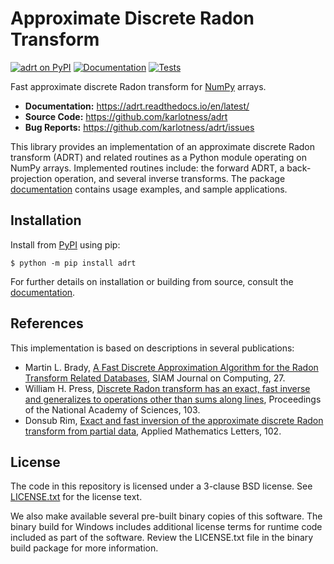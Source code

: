 # Approximate Discrete Radon Transform

[![adrt on PyPI](https://img.shields.io/pypi/v/adrt)][pypi]
[![Documentation](https://readthedocs.org/projects/adrt/badge/?version=latest)][docs]
[![Tests](https://github.com/karlotness/adrt/workflows/Tests/badge.svg)][tests]

Fast approximate discrete Radon transform for
[NumPy](https://numpy.org/) arrays.

- **Documentation:** https://adrt.readthedocs.io/en/latest/
- **Source Code:** https://github.com/karlotness/adrt
- **Bug Reports:** https://github.com/karlotness/adrt/issues

This library provides an implementation of an approximate discrete
Radon transform (ADRT) and related routines as a Python module
operating on NumPy arrays. Implemented routines include: the forward
ADRT, a back-projection operation, and several inverse transforms. The
package [documentation][docs] contains usage examples, and sample
applications.

## Installation

Install from [PyPI][pypi] using pip:
``` console
$ python -m pip install adrt
```

For further details on installation or building from source, consult
the [documentation][docs].

## References

This implementation is based on descriptions in several publications:
- Martin L. Brady, [A Fast Discrete Approximation Algorithm for the Radon Transform Related Databases][brady98], SIAM Journal on Computing, 27.
- William H. Press, [Discrete Radon transform has an exact, fast inverse and generalizes to operations other than sums along lines][press06], Proceedings of the National Academy of Sciences, 103.
- Donsub Rim, [Exact and fast inversion of the approximate discrete Radon transform from partial data][rim20], Applied Mathematics Letters, 102.

## License

The code in this repository is licensed under a 3-clause BSD license.
See [LICENSE.txt](LICENSE.txt) for the license text.

We also make available several pre-built binary copies of this
software. The binary build for Windows includes additional license
terms for runtime code included as part of the software. Review the
LICENSE.txt file in the binary build package for more information.

[pypi]: https://pypi.org/project/adrt/
[docs]: https://adrt.readthedocs.io/en/latest/
[tests]: https://github.com/karlotness/adrt/actions
[brady98]: https://doi.org/10.1137/S0097539793256673
[press06]: https://doi.org/10.1073/pnas.0609228103
[rim20]: https://doi.org/10.1016/j.aml.2019.106159
